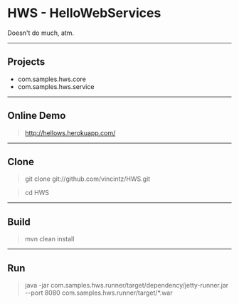 # HWS - HelloWebServices

Doesn't do much, atm.

---
## Projects
* com.samples.hws.core
* com.samples.hws.service

---
## Online Demo

> http://hellows.herokuapp.com/

---
## Clone

> git clone git://github.com/vincintz/HWS.git

> cd HWS

---
## Build

> mvn clean install

---
## Run

> java -jar com.samples.hws.runner/target/dependency/jetty-runner.jar --port 8080 com.samples.hws.runner/target/*.war
